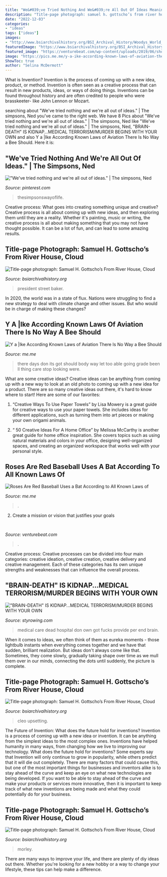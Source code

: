 ```yaml
---
title: "We&#039;ve Tried Nothing And We&#039;re All Out Of Ideas Meaning : Medical Care Dead Hospital Don Own Got Fucks Provide Per End Brain"
description: "Title-page photograph: samuel h. gottscho’s from river house, cloud"
date: "2022-12-03"
categories:
- "ideas"
tags: ["ideas"]
images:
- "http://www.bsiarchivalhistory.org/BSI_Archival_History/Woodys_World_files/droppedImage_13.jpg"
featuredImage: "https://www.bsiarchivalhistory.org/BSI_Archival_History/Woodys_World_files/droppedImage_3.png"
featured_image: "https://venturebeat.com/wp-content/uploads/2019/06/shopify-3d-models.jpg"
image: "https://pics.me.me/y-a-ike-according-known-laws-of-aviation-there-is-57111182.png"
ShowToc: true
author: "Selina McDermott"
---
```



What is Invention?
Invention is the process of coming up with a new idea, product, or method. Invention is often seen as a creative process that can result in new products, ideas, or ways of doing things. Inventions can be found throughout history and are often credited to people who were brasskeeter- like John Lennon or Mozart.

	

		
searching about &quot;We&#039;ve tried nothing and we&#039;re all out of ideas.&quot; | The simpsons, Ned you've came to the right web. We have 8 Pics about &quot;We&#039;ve tried nothing and we&#039;re all out of ideas.&quot; | The simpsons, Ned like &quot;We&#039;ve tried nothing and we&#039;re all out of ideas.&quot; | The simpsons, Ned, &quot;BRAIN-DEATH&quot; IS KIDNAP...MEDICAL TERRORISM/MURDER BEGINS WITH YOUR OWN and also Y a |Ike According Known Laws of Aviation There Is No Way a Bee Should. Here it is:
		
    
## &quot;We&#039;ve Tried Nothing And We&#039;re All Out Of Ideas.&quot; | The Simpsons, Ned

<img loading=lazy src="https://i.pinimg.com/474x/1a/ca/f4/1acaf43b61bd4b72b0956e0ce9fd12fc--tv-quotes-tv-movie.jpg" onerror="this.onerror=null;this.src='https://tse3.mm.bing.net/th?id=OIP.dztyMhhm48YHzse7V6FqWgAAAA&amp;pid=15.1';" alt="&quot;We&#039;ve tried nothing and we&#039;re all out of ideas.&quot; | The simpsons, Ned">

_Source: pinterest.com_

>thesimpsonswayoflife. 

	

Creative process: What goes into creating something unique and creative?
Creative process is all about coming up with new ideas, and then exploring them until they are a reality. Whether it's painting, music or writing, the creative process is all about making something that you may not have thought possible. It can be a lot of fun, and can lead to some amazing results.

    
## Title-page Photograph: Samuel H. Gottscho’s From River House, Cloud

<img loading=lazy src="http://www.bsiarchivalhistory.org/BSI_Archival_History/Woodys_World_files/droppedImage_13.jpg" onerror="this.onerror=null;this.src='https://tse4.mm.bing.net/th?id=OIP.8wLBw7xCubd0DvL1leX09QAAAA&amp;pid=15.1';" alt="Title-page photograph: Samuel H. Gottscho’s From River House, Cloud">

_Source: bsiarchivalhistory.org_

>president street baker. 

	

In 2020, the world was in a state of flux. Nations were struggling to find a new strategy to deal with climate change and other issues. But who would be in charge of making these changes?

    
## Y A |Ike According Known Laws Of Aviation There Is No Way A Bee Should

<img loading=lazy src="https://pics.me.me/y-a-ike-according-known-laws-of-aviation-there-is-57111182.png" onerror="this.onerror=null;this.src='https://tse2.mm.bing.net/th?id=OIP.Sfd4Bl_oJjxDmWoZUhmWcAHaLL&amp;pid=15.1';" alt="Y a |Ike According Known Laws of Aviation There Is No Way a Bee Should">

_Source: me.me_

>there days don its got should body way let too able going grade been ll thing care stop looking were. 

	

What are some creative ideas?
Creative ideas can be anything from coming up with a new way to look at an old photo to coming up with a new idea for a product. There are so many creative ideas out there, it's hard to know where to start! Here are some of our favorites: 
1. “Creative Ways To Use Paper Towels” by Lisa Mowery is a great guide for creative ways to use your paper towels. She includes ideas for different applications, such as turning them into art pieces or making your own origami animals.

2. “ 50 Creative Ideas For A Home Office” by Melissa McCarthy is another great guide for home office inspiration. She covers topics such as using natural materials and colors in your office, designing well-organized spaces, and creating an organized workspace that works well with your personal style.


    
## Roses Are Red Baseball Uses A Bat According To All Known Laws Of

<img loading=lazy src="https://pics.me.me/680469596923498496-Twitter.png" onerror="this.onerror=null;this.src='https://tse4.mm.bing.net/th?id=OIP.mE6GMOPe05rrDxZ3UebnvQHaJr&amp;pid=15.1';" alt="Roses Are Red Baseball Uses a Bat According to All Known Laws of">

_Source: me.me_

>. 

	

2. Create a mission or vision that justifies your goals

    
## 

<img loading=lazy src="https://venturebeat.com/wp-content/uploads/2019/06/shopify-3d-models.jpg" onerror="this.onerror=null;this.src='https://tse1.mm.bing.net/th?id=OIP.TT16MF0Uq6X0jOCyCSpPPwHaEo&amp;pid=15.1';" alt="">

_Source: venturebeat.com_

>. 

	

Creative process:
Creative processes can be divided into four main categories: creative ideation, creative creation, creative delivery and creative management. Each of these categories has its own unique strengths and weaknesses that can influence the overall process.

    
## &quot;BRAIN-DEATH&quot; IS KIDNAP...MEDICAL TERRORISM/MURDER BEGINS WITH YOUR OWN

<img loading=lazy src="http://styrowing.com/images/mostofus.jpg" onerror="this.onerror=null;this.src='https://tse2.mm.bing.net/th?id=OIP.C8LAZwv-SZ0B8aYwLhGyuQHaGC&amp;pid=15.1';" alt="&quot;BRAIN-DEATH&quot; IS KIDNAP...MEDICAL TERRORISM/MURDER BEGINS WITH YOUR OWN">

_Source: styrowing.com_

>medical care dead hospital don own got fucks provide per end brain. 

	

When it comes to ideas, we often think of them as eureka moments - those lightbulb instants when everything comes together and we have that sudden, brilliant realization. But ideas don't always come like that. Sometimes, they come slowly, gradually taking shape over time as we mull them over in our minds, connecting the dots until suddenly, the picture is complete.

    
## Title-page Photograph: Samuel H. Gottscho’s From River House, Cloud

<img loading=lazy src="https://www.bsiarchivalhistory.org/BSI_Archival_History/Woodys_World_files/droppedImage_23.jpg" onerror="this.onerror=null;this.src='https://tse1.mm.bing.net/th?id=OIP.vGFc5rRozmuVzVvsdxGoOgHaKG&amp;pid=15.1';" alt="Title-page photograph: Samuel H. Gottscho’s From River House, Cloud">

_Source: bsiarchivalhistory.org_

>cleo upsetting. 

	

The Future of Invention: What does the future hold for inventions?
Invention is a process of coming up with a new idea or invention. It can be anything from the simplest ideas to the most complex ones. Inventions have helped humanity in many ways, from changing how we live to improving our technology. What does the future hold for inventions? Some experts say that Invention will only continue to grow in popularity, while others predict that it will die out completely. There are many factors that could cause this, but one of the most important things for businesses and inventors alike is to stay ahead of the curve and keep an eye on what new technologies are being developed. If you want to be able to stay ahead of the curve and make your products or services more innovative, then it is important to keep track of what new inventions are being made and what they could potentially do for your business.

    
## Title-page Photograph: Samuel H. Gottscho’s From River House, Cloud

<img loading=lazy src="https://www.bsiarchivalhistory.org/BSI_Archival_History/Woodys_World_files/droppedImage_3.png" onerror="this.onerror=null;this.src='https://tse2.mm.bing.net/th?id=OIP.VZ-HiY6I2PX38jrgsVFACAHaHs&amp;pid=15.1';" alt="Title-page photograph: Samuel H. Gottscho’s From River House, Cloud">

_Source: bsiarchivalhistory.org_

>morley. 

	

There are many ways to improve your life, and there are plenty of diy ideas out there. Whether you're looking for a new hobby or a way to change your lifestyle, these tips can help make a difference.

